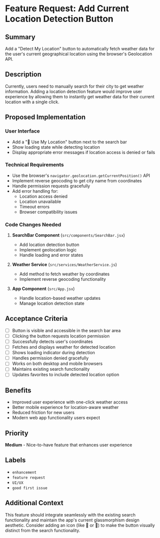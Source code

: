 # Feature Request: Add Current Location Detection Button

## Summary
Add a "Detect My Location" button to automatically fetch weather data for the user's current geographical location using the browser's Geolocation API.

## Description
Currently, users need to manually search for their city to get weather information. Adding a location detection feature would improve user experience by allowing them to instantly get weather data for their current location with a single click.

## Proposed Implementation

### User Interface
- Add a "📍 Use My Location" button next to the search bar
- Show loading state while detecting location
- Display appropriate error messages if location access is denied or fails

### Technical Requirements
- Use the browser's `navigator.geolocation.getCurrentPosition()` API
- Implement reverse geocoding to get city name from coordinates
- Handle permission requests gracefully
- Add error handling for:
  - Location access denied
  - Location unavailable
  - Timeout errors
  - Browser compatibility issues

### Code Changes Needed
1. **SearchBar Component** (`src/components/SearchBar.jsx`)
   - Add location detection button
   - Implement geolocation logic
   - Handle loading and error states

2. **Weather Service** (`src/services/WeatherService.js`)
   - Add method to fetch weather by coordinates
   - Implement reverse geocoding functionality

3. **App Component** (`src/App.jsx`)
   - Handle location-based weather updates
   - Manage location detection state

## Acceptance Criteria
- [ ] Button is visible and accessible in the search bar area
- [ ] Clicking the button requests location permission
- [ ] Successfully detects user's coordinates
- [ ] Fetches and displays weather for detected location
- [ ] Shows loading indicator during detection
- [ ] Handles permission denied gracefully
- [ ] Works on both desktop and mobile browsers
- [ ] Maintains existing search functionality
- [ ] Updates favorites to include detected location option

## Benefits
- Improved user experience with one-click weather access
- Better mobile experience for location-aware weather
- Reduced friction for new users
- Modern web app functionality users expect

## Priority
**Medium** - Nice-to-have feature that enhances user experience

## Labels
- `enhancement`
- `feature request` 
- `UI/UX`
- `good first issue`

## Additional Context
This feature should integrate seamlessly with the existing search functionality and maintain the app's current glassmorphism design aesthetic. Consider adding an icon (like 📍 or 🎯) to make the button visually distinct from the search functionality.
